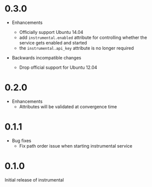 # 0.3.0

* Enhancements
  * Officially support Ubuntu 14.04
  * add `instrumental.enabled` attribute for controlling whether the service gets enabled and started
  * the `instrumental.api_key` attribute is no longer required

* Backwards incompatible changes
  * Drop official support for Ubuntu 12.04

# 0.2.0

* Enhancements
  * Attributes will be validated at convergence time

# 0.1.1

* Bug fixes
  * Fix path order issue when starting instrumental service

# 0.1.0

Initial release of instrumental

